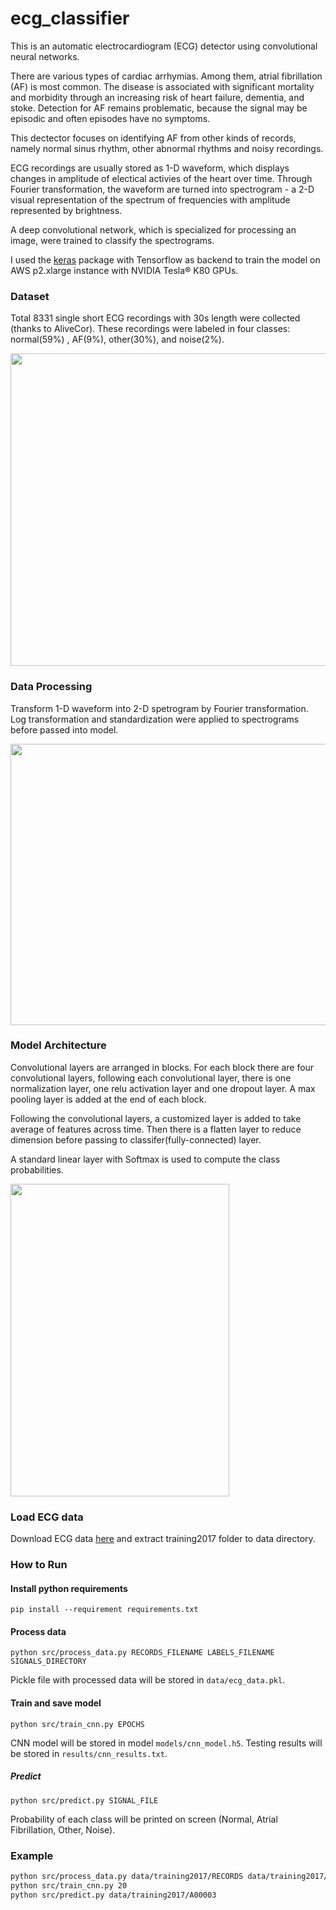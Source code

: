 # ecg_classifier

This is an automatic electrocardiogram (ECG) detector using convolutional neural networks. 

There are various types of cardiac arrhymias. Among them, atrial fibrillation (AF) is most common.  The disease is associated with significant mortality and morbidity through an increasing risk of heart failure, dementia, and stoke. Detection for AF remains problematic, because the signal may be episodic and often episodes have no symptoms. 

This dectector focuses on identifying AF from other kinds of records, namely normal sinus rhythm, other abnormal rhythms and noisy recordings. 

ECG recordings are usually stored as 1-D waveform, which displays changes in amplitude of electical activies of the heart over time. Through Fourier transformation, the waveform are turned into spectrogram - a 2-D visual representation of the spectrum of frequencies with amplitude represented by brightness.

A deep convolutional network, which is specialized for processing an image, were trained to classify the spectrograms. 

I used the [keras](https://keras.io/) package with Tensorflow as backend to train the model on AWS p2.xlarge instance with NVIDIA Tesla® K80 GPUs.  


### Dataset
Total 8331 single short ECG recordings with 30s length were collected (thanks to AliveCor). These recordings were labeled in four classes: normal(59%) , AF(9%), other(30%), and noise(2%). 

<img src="https://github.com/gogowenzhang/ECG_Detector/blob/master/img/ecg_new.png" width='600' height='500'>

### Data Processing
Transform 1-D waveform into 2-D spetrogram by Fourier transformation. 
Log transformation and standardization were applied to spectrograms before passed into model. 

<img src="https://github.com/gogowenzhang/ECG_Detector/blob/master/img/data_processing.png" width='600' height='450'>

### Model Architecture

Convolutional layers are arranged in blocks. For each block there are four convolutional layers, following each convolutional layer, there is one normalization layer, one relu activation layer and one dropout layer. A max pooling layer is added at the end of each block. 

Following the convolutional layers, a customized layer is added to take average of features across time. Then there is a flatten layer to reduce dimension before passing to classifer(fully-connected) layer. 

A standard linear layer with Softmax is used to compute the class probabilities. 

<img src="https://github.com/gogowenzhang/ECG_Detector/blob/master/img/nn.png" width="350" height="500">

### Load ECG data
Download ECG data [here](https://physionet.org/challenge/2017/training2017.zip) and extract training2017 folder to data directory.  

### How to Run
#### Install python requirements
```
pip install --requirement requirements.txt
``` 

#### Process data
```
python src/process_data.py RECORDS_FILENAME LABELS_FILENAME SIGNALS_DIRECTORY
```
Pickle file with processed data will be stored in `data/ecg_data.pkl`.

#### Train and save model
```
python src/train_cnn.py EPOCHS
```
CNN model will be stored in model `models/cnn_model.h5`. Testing results will be stored in `results/cnn_results.txt`.

##### Predict
```
python src/predict.py SIGNAL_FILE
```
Probability of each class will be printed on screen (Normal, Atrial Fibrillation, Other, Noise).

### Example

```bash
python src/process_data.py data/training2017/RECORDS data/training2017/REFERENCE.csv data/training2017
python src/train_cnn.py 20
python src/predict.py data/training2017/A00003
```





